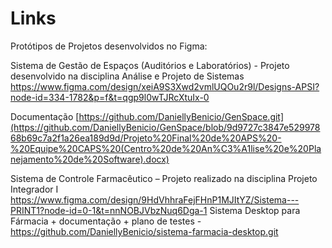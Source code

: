 # Links

Protótipos de Projetos desenvolvidos no Figma:

Sistema de Gestão de Espaços (Auditórios e Laboratórios) - Projeto desenvolvido na disciplina Análise e Projeto de Sistemas
https://www.figma.com/design/xeiA9S3Xwd2vmlUQOu2r9l/Designs-APSI?node-id=334-1782&p=f&t=qgp9l0wTJRcXtuIx-0

Documentação [https://github.com/DaniellyBenicio/GenSpace.git](https://github.com/DaniellyBenicio/GenSpace/blob/9d9727c3847e52997868b69c7a2f1a26ea189d9d/Projeto%20Final%20de%20APS%20-%20Equipe%20CAPS%20(Centro%20de%20An%C3%A1lise%20e%20Planejamento%20de%20Software).docx)

Sistema de Controle Farmacêutico – Projeto realizado na disciplina Projeto Integrador I
https://www.figma.com/design/9HdVhhraFejFHnP1MJItYZ/Sistema---PRINT1?node-id=0-1&t=nnNOBJVbzNuq6Dga-1
Sistema Desktop para Fármacia + documentação + plano de testes - https://github.com/DaniellyBenicio/sistema-farmacia-desktop.git






